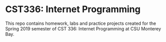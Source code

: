 # CST336: Internet Programming

This repo contains homework, labs and practice projects created for the Spring 2019 semester of CST 336: Internet Programming at CSU Monterey Bay.
